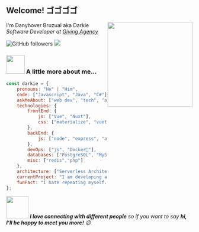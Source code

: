 <h2>Welcome! ゴゴゴゴ</h2>

<img align='right' src="https://media.giphy.com/media/M9gbBd9nbDrOTu1Mqx/giphy.gif" width="230">
<p>I'm Danyhover Bruzual aka Darkie <br> 
<em>Software Developer at <a href="https://giving.agency/es/">Giving Agency</a>
</em>
</p>

<!-- ![Twitter Follow](https://img.shields.io/twitter/follow/misteranmol?label=Follow) -->
<!-- [![Linkedin: thaianebraga](https://img.shields.io/badge/-anmol-blue?style=flat-square&logo=Linkedin&logoColor=white&link=https://www.linkedin.com/in/anmol-p-singh/)](https://www.linkedin.com/in/anmol-p-singh/) -->
![GitHub followers](https://img.shields.io/github/followers/DarkChimu?label=Follow&style=social)
![](https://visitor-badge.glitch.me/badge?page_id=DarkChimu.DarkChimu)
<!--![Waka Readme](https://github.com/DarkChimu/Darkchimu/workflows/Waka%20Readme/badge.svg) -->

### <img src="https://media.giphy.com/media/VgCDAzcKvsR6OM0uWg/giphy.gif" width="50"> A little more about me...  

```javascript
const darkie = {
    pronouns: "He" | "Him",
    code: ["Javascript", "Java", "C#"],
    askMeAbout: ["web dev", "tech", "app dev", "game dev"],
    technologies: {
        frontEnd: {
            js: ["Vue", "Nuxt"],
            css: ["materialize", "vuetify", "bootstrap", "bulma"]
        },
        backEnd: {
            js: ["node", "express", "adonis"]
        },
        devOps: ["js", "Docker🐳"],
        databases: ["PostgreSQL", "MySql", "sqlite"],
        misc: ["redis","php"]
    },
    architecture: ["Serverless Architecture", "PWA", "SPA"],
    currentProject: "I am developing a FullStack complete ToDo Suite",
    funFact: "I hate repeating myself. Muda (It's useless) - Giorno Giovanna"
};
```

<img src="https://media.giphy.com/media/LnQjpWaON8nhr21vNW/giphy.gif" width="60"> <em><b>I love connecting with different people</b> so if you want to say <b>hi, I'll be happy to meet you more!</b> 😊</em>
